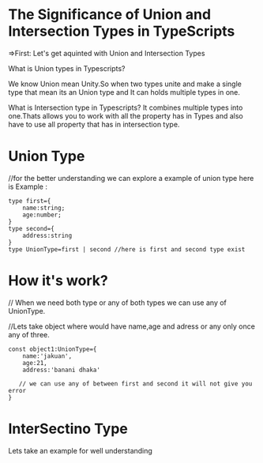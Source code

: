 # The Significance of Union and Intersection Types in TypeScripts


=>First: Let's get aquinted with Union and Intersection Types

What is Union types in Typescripts?

We know Union mean Unity.So when two types unite and make a single type that mean its an Union type and It can holds multiple types in one.

What is Intersection type in Typescripts?
It combines multiple types into one.Thats allows you to work with all the property has in Types and also have to use all property that has in intersection type.

# Union Type

//for the better understanding we can explore a example of union type
here is Example :

```
type first={
    name:string;
    age:number;
}
type second={
    address:string
}
type UnionType=first | second //here is first and second type exist 
```

# How it's work?
// When we need both type or any of both types we can use any of UnionType.

//Lets take object where would have name,age and adress or any only once any of three.

```
const object1:UnionType={
    name:'jakuan',
    age:21,
    address:'banani dhaka' 

   // we can use any of between first and second it will not give you error
}
```


# InterSectino Type
Lets take an example for well understanding
